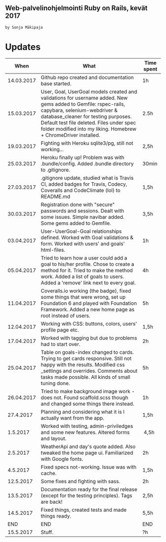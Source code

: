 Web-palvelinohjelmointi Ruby on Rails, kevät 2017
------

`by Sonja Mäkipaja`

# Updates
When | What | Time spent
--------------- | ----- | -----
14.03.2017 | Github repo created and documentation base started. | 1h
15.03.2017 | User, Goal, UserGoal models created and validations for username added. New gems added to Gemfile: rspec-rails, capybara, selenium-webdriver & database_cleaner for testing purposes. Default test file deleted. Files under spec folder modified into my liking. Homebrew + ChromeDriver installed. | 2.5h
19.03.2017 | Fighting with Heroku sqlite3/pg, still not working... | 2,5h
25.03.2017 | Heroku finally up! Problem was with .bundle/config. Added .bundle directory to .gitignore. | 30min
27.03.2017 | .gitignore update, studied what is Travis CI, added badges for Travis, Codecy, Coveralls and CodeClimate (lol) to README.md | 1,5h
30.03.2017 | Registration done with "secure" passwords and sessions. Dealt with some issues. Simple navibar added. Some gems added to Gemfile. | 3,5h
03.04.2017 | User-UserGoal-Goal relationships defined. Worked with Goal validations & form. Worked with users' and goals' html-files. | 1h
05.04.2017 | Tried to learn how a user could add a goal to his/her profile. Chose to create a method for it. Tried to make the method work. Added a list of goals to users. Added a 'remove' link next to every goal. | 4h
11.04.2017 | Coveralls.io working (the badge), fixed some things that were wrong, set up Foundation 6 and played with Foundation Framework. Added a new home page as root instead of users. | 5h
12.04.2017 | Working with CSS: buttons, colors, users' profile page etc. | 1,5h
17.04.2017 | Worked with tagging but due to problems had to start over. | 2h
25.04.2017 | Table on goals-index changed to cards. Trying to get cards responsive. Still not happy with the results. Modified css _settings and overrides. Comments about tasks made possible. All kinds of small tuning done. | 5h
26.04.2017 | Tried to make background image work - does not. Found scaffold.scss though and changed some things there instead. | 1h
27.4.2017 | Planning and considering what it is I actually want from the app. | 1,5h
1.5.2017 | Worked with testing, admin-priviledges and some new features. Altered forms and layout. | 4,5h
2.5.2017 | WeatherApi and day's quote added. Also tweaked the home page ui. Familiarized with Google fonts. | 2h
4.5.2017 | Fixed specs not-working. Issue was with cache. | 1,5h
12.5.2017 | Some fixes and fighting with sass. | 2h
13.5.2017 | Documentation ready for the final release (except for the testing principles). Tags are back! | 2,5h
14.5.2017 | Fixed things, created tests and made things ready. | 5,5h
END | END | END
15.5.2017 | Stuff. | ?h
